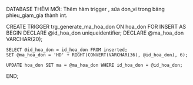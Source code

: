DATABASE THÊM MỚI: Thêm hàm trigger , sửa don_vi trong bảng phieu_giam_gia thành int.

CREATE TRIGGER trg_generate_ma_hoa_don
ON hoa_don
FOR INSERT
AS
BEGIN
    DECLARE @id_hoa_don uniqueidentifier;
    DECLARE @ma_hoa_don VARCHAR(20);

    SELECT @id_hoa_don = id_hoa_don FROM inserted;
    SET @ma_hoa_don = 'HD' + RIGHT(CONVERT(VARCHAR(36), @id_hoa_don), 6);

    UPDATE hoa_don SET ma = @ma_hoa_don WHERE id_hoa_don = @id_hoa_don;
END;
